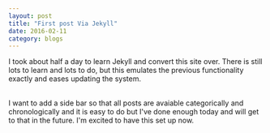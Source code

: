 ```yaml
---
layout: post
title: "First post Via Jekyll"
date: 2016-02-11
category: blogs
---
```


I took about half a day to learn Jekyll and convert this site over. There is still lots to learn and lots to do, but this emulates the previous functionality exactly and eases updating the system.


<br/>
I want to add a side bar so that all posts are avaiable categorically and chronologically and it is easy to do but I've done enough today and will get to that in the future. I'm excited to have this set up now.